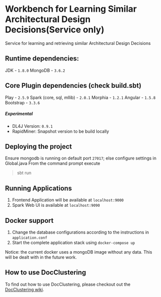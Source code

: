 # Workbench for Learning Similar Architectural Design Decisions(Service only)
Service for learning and retrieving similar Architectural Design Decisions

## Runtime dependencies:
JDK - `1.8.0`
MongoDB - `3.6.2`

## Core Plugin dependencies (check build.sbt)
Play - `2.5.9`
Spark (core, sql, mllib) - `2.0.1`
Morphia - `1.2.1`
Angular - `1.5.8`
Bootstrap - `3.3.6`

##### Experimental
* DL4J Version: `0.9.1`
* RapidMiner: Snapshot version to be build locally

## Deploying the project
Ensure mongodb is running on default port `27017`; else configure settings in Global.java
From the command prompt execute
> sbt run

## Running Applications
1. Frontend Application will be available at `localhost:9000`
1. Spark Web UI is available at `localhost:9090`

## Docker support
1. Change the database configurations according to the instructions in `application.conf`
1. Start the complete application stack using `docker-compose up`

Notice: the current docker uses a mongoDB image without any data. This will be dealt with in the future work.

## How to use DocClustering
To find out how to use DocClustering, please checkout out the <a href="https://github.com/sebischair/DocClusteringWorkbench/wiki" target="_blank">DocClustering wiki</a>.
